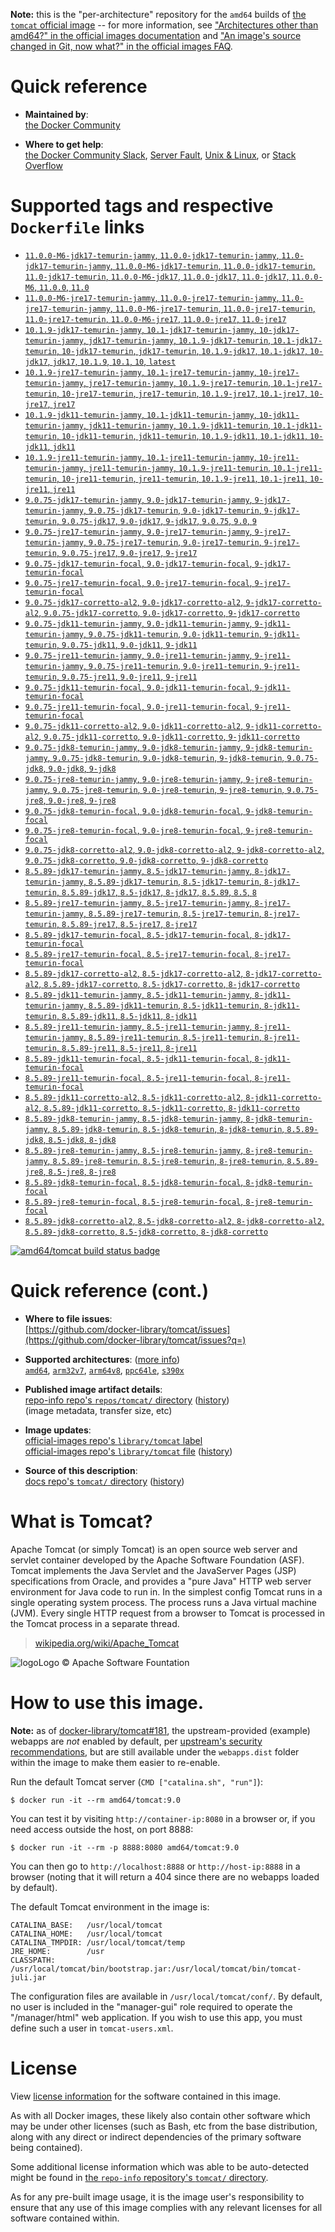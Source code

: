 <!--

********************************************************************************

WARNING:

    DO NOT EDIT "tomcat/README.md"

    IT IS AUTO-GENERATED

    (from the other files in "tomcat/" combined with a set of templates)

********************************************************************************

-->

**Note:** this is the "per-architecture" repository for the `amd64` builds of [the `tomcat` official image](https://hub.docker.com/_/tomcat) -- for more information, see ["Architectures other than amd64?" in the official images documentation](https://github.com/docker-library/official-images#architectures-other-than-amd64) and ["An image's source changed in Git, now what?" in the official images FAQ](https://github.com/docker-library/faq#an-images-source-changed-in-git-now-what).

# Quick reference

-	**Maintained by**:  
	[the Docker Community](https://github.com/docker-library/tomcat)

-	**Where to get help**:  
	[the Docker Community Slack](https://dockr.ly/comm-slack), [Server Fault](https://serverfault.com/help/on-topic), [Unix & Linux](https://unix.stackexchange.com/help/on-topic), or [Stack Overflow](https://stackoverflow.com/help/on-topic)

# Supported tags and respective `Dockerfile` links

-	[`11.0.0-M6-jdk17-temurin-jammy`, `11.0.0-jdk17-temurin-jammy`, `11.0-jdk17-temurin-jammy`, `11.0.0-M6-jdk17-temurin`, `11.0.0-jdk17-temurin`, `11.0-jdk17-temurin`, `11.0.0-M6-jdk17`, `11.0.0-jdk17`, `11.0-jdk17`, `11.0.0-M6`, `11.0.0`, `11.0`](https://github.com/docker-library/tomcat/blob/67e71978df0c16df45ab4364a10d9239fc7869d3/11.0/jdk17/temurin-jammy/Dockerfile)
-	[`11.0.0-M6-jre17-temurin-jammy`, `11.0.0-jre17-temurin-jammy`, `11.0-jre17-temurin-jammy`, `11.0.0-M6-jre17-temurin`, `11.0.0-jre17-temurin`, `11.0-jre17-temurin`, `11.0.0-M6-jre17`, `11.0.0-jre17`, `11.0-jre17`](https://github.com/docker-library/tomcat/blob/67e71978df0c16df45ab4364a10d9239fc7869d3/11.0/jre17/temurin-jammy/Dockerfile)
-	[`10.1.9-jdk17-temurin-jammy`, `10.1-jdk17-temurin-jammy`, `10-jdk17-temurin-jammy`, `jdk17-temurin-jammy`, `10.1.9-jdk17-temurin`, `10.1-jdk17-temurin`, `10-jdk17-temurin`, `jdk17-temurin`, `10.1.9-jdk17`, `10.1-jdk17`, `10-jdk17`, `jdk17`, `10.1.9`, `10.1`, `10`, `latest`](https://github.com/docker-library/tomcat/blob/1c403acaae52186b5880201c652a49645fd00a23/10.1/jdk17/temurin-jammy/Dockerfile)
-	[`10.1.9-jre17-temurin-jammy`, `10.1-jre17-temurin-jammy`, `10-jre17-temurin-jammy`, `jre17-temurin-jammy`, `10.1.9-jre17-temurin`, `10.1-jre17-temurin`, `10-jre17-temurin`, `jre17-temurin`, `10.1.9-jre17`, `10.1-jre17`, `10-jre17`, `jre17`](https://github.com/docker-library/tomcat/blob/1c403acaae52186b5880201c652a49645fd00a23/10.1/jre17/temurin-jammy/Dockerfile)
-	[`10.1.9-jdk11-temurin-jammy`, `10.1-jdk11-temurin-jammy`, `10-jdk11-temurin-jammy`, `jdk11-temurin-jammy`, `10.1.9-jdk11-temurin`, `10.1-jdk11-temurin`, `10-jdk11-temurin`, `jdk11-temurin`, `10.1.9-jdk11`, `10.1-jdk11`, `10-jdk11`, `jdk11`](https://github.com/docker-library/tomcat/blob/1c403acaae52186b5880201c652a49645fd00a23/10.1/jdk11/temurin-jammy/Dockerfile)
-	[`10.1.9-jre11-temurin-jammy`, `10.1-jre11-temurin-jammy`, `10-jre11-temurin-jammy`, `jre11-temurin-jammy`, `10.1.9-jre11-temurin`, `10.1-jre11-temurin`, `10-jre11-temurin`, `jre11-temurin`, `10.1.9-jre11`, `10.1-jre11`, `10-jre11`, `jre11`](https://github.com/docker-library/tomcat/blob/1c403acaae52186b5880201c652a49645fd00a23/10.1/jre11/temurin-jammy/Dockerfile)
-	[`9.0.75-jdk17-temurin-jammy`, `9.0-jdk17-temurin-jammy`, `9-jdk17-temurin-jammy`, `9.0.75-jdk17-temurin`, `9.0-jdk17-temurin`, `9-jdk17-temurin`, `9.0.75-jdk17`, `9.0-jdk17`, `9-jdk17`, `9.0.75`, `9.0`, `9`](https://github.com/docker-library/tomcat/blob/87d54ab5dee907d4e0dd02b3df5d8c0542bac1b2/9.0/jdk17/temurin-jammy/Dockerfile)
-	[`9.0.75-jre17-temurin-jammy`, `9.0-jre17-temurin-jammy`, `9-jre17-temurin-jammy`, `9.0.75-jre17-temurin`, `9.0-jre17-temurin`, `9-jre17-temurin`, `9.0.75-jre17`, `9.0-jre17`, `9-jre17`](https://github.com/docker-library/tomcat/blob/87d54ab5dee907d4e0dd02b3df5d8c0542bac1b2/9.0/jre17/temurin-jammy/Dockerfile)
-	[`9.0.75-jdk17-temurin-focal`, `9.0-jdk17-temurin-focal`, `9-jdk17-temurin-focal`](https://github.com/docker-library/tomcat/blob/87d54ab5dee907d4e0dd02b3df5d8c0542bac1b2/9.0/jdk17/temurin-focal/Dockerfile)
-	[`9.0.75-jre17-temurin-focal`, `9.0-jre17-temurin-focal`, `9-jre17-temurin-focal`](https://github.com/docker-library/tomcat/blob/87d54ab5dee907d4e0dd02b3df5d8c0542bac1b2/9.0/jre17/temurin-focal/Dockerfile)
-	[`9.0.75-jdk17-corretto-al2`, `9.0-jdk17-corretto-al2`, `9-jdk17-corretto-al2`, `9.0.75-jdk17-corretto`, `9.0-jdk17-corretto`, `9-jdk17-corretto`](https://github.com/docker-library/tomcat/blob/87d54ab5dee907d4e0dd02b3df5d8c0542bac1b2/9.0/jdk17/corretto-al2/Dockerfile)
-	[`9.0.75-jdk11-temurin-jammy`, `9.0-jdk11-temurin-jammy`, `9-jdk11-temurin-jammy`, `9.0.75-jdk11-temurin`, `9.0-jdk11-temurin`, `9-jdk11-temurin`, `9.0.75-jdk11`, `9.0-jdk11`, `9-jdk11`](https://github.com/docker-library/tomcat/blob/87d54ab5dee907d4e0dd02b3df5d8c0542bac1b2/9.0/jdk11/temurin-jammy/Dockerfile)
-	[`9.0.75-jre11-temurin-jammy`, `9.0-jre11-temurin-jammy`, `9-jre11-temurin-jammy`, `9.0.75-jre11-temurin`, `9.0-jre11-temurin`, `9-jre11-temurin`, `9.0.75-jre11`, `9.0-jre11`, `9-jre11`](https://github.com/docker-library/tomcat/blob/87d54ab5dee907d4e0dd02b3df5d8c0542bac1b2/9.0/jre11/temurin-jammy/Dockerfile)
-	[`9.0.75-jdk11-temurin-focal`, `9.0-jdk11-temurin-focal`, `9-jdk11-temurin-focal`](https://github.com/docker-library/tomcat/blob/87d54ab5dee907d4e0dd02b3df5d8c0542bac1b2/9.0/jdk11/temurin-focal/Dockerfile)
-	[`9.0.75-jre11-temurin-focal`, `9.0-jre11-temurin-focal`, `9-jre11-temurin-focal`](https://github.com/docker-library/tomcat/blob/87d54ab5dee907d4e0dd02b3df5d8c0542bac1b2/9.0/jre11/temurin-focal/Dockerfile)
-	[`9.0.75-jdk11-corretto-al2`, `9.0-jdk11-corretto-al2`, `9-jdk11-corretto-al2`, `9.0.75-jdk11-corretto`, `9.0-jdk11-corretto`, `9-jdk11-corretto`](https://github.com/docker-library/tomcat/blob/87d54ab5dee907d4e0dd02b3df5d8c0542bac1b2/9.0/jdk11/corretto-al2/Dockerfile)
-	[`9.0.75-jdk8-temurin-jammy`, `9.0-jdk8-temurin-jammy`, `9-jdk8-temurin-jammy`, `9.0.75-jdk8-temurin`, `9.0-jdk8-temurin`, `9-jdk8-temurin`, `9.0.75-jdk8`, `9.0-jdk8`, `9-jdk8`](https://github.com/docker-library/tomcat/blob/87d54ab5dee907d4e0dd02b3df5d8c0542bac1b2/9.0/jdk8/temurin-jammy/Dockerfile)
-	[`9.0.75-jre8-temurin-jammy`, `9.0-jre8-temurin-jammy`, `9-jre8-temurin-jammy`, `9.0.75-jre8-temurin`, `9.0-jre8-temurin`, `9-jre8-temurin`, `9.0.75-jre8`, `9.0-jre8`, `9-jre8`](https://github.com/docker-library/tomcat/blob/87d54ab5dee907d4e0dd02b3df5d8c0542bac1b2/9.0/jre8/temurin-jammy/Dockerfile)
-	[`9.0.75-jdk8-temurin-focal`, `9.0-jdk8-temurin-focal`, `9-jdk8-temurin-focal`](https://github.com/docker-library/tomcat/blob/87d54ab5dee907d4e0dd02b3df5d8c0542bac1b2/9.0/jdk8/temurin-focal/Dockerfile)
-	[`9.0.75-jre8-temurin-focal`, `9.0-jre8-temurin-focal`, `9-jre8-temurin-focal`](https://github.com/docker-library/tomcat/blob/87d54ab5dee907d4e0dd02b3df5d8c0542bac1b2/9.0/jre8/temurin-focal/Dockerfile)
-	[`9.0.75-jdk8-corretto-al2`, `9.0-jdk8-corretto-al2`, `9-jdk8-corretto-al2`, `9.0.75-jdk8-corretto`, `9.0-jdk8-corretto`, `9-jdk8-corretto`](https://github.com/docker-library/tomcat/blob/87d54ab5dee907d4e0dd02b3df5d8c0542bac1b2/9.0/jdk8/corretto-al2/Dockerfile)
-	[`8.5.89-jdk17-temurin-jammy`, `8.5-jdk17-temurin-jammy`, `8-jdk17-temurin-jammy`, `8.5.89-jdk17-temurin`, `8.5-jdk17-temurin`, `8-jdk17-temurin`, `8.5.89-jdk17`, `8.5-jdk17`, `8-jdk17`, `8.5.89`, `8.5`, `8`](https://github.com/docker-library/tomcat/blob/56238140d77dfa27f93091baf0a94eb0e2d3b37d/8.5/jdk17/temurin-jammy/Dockerfile)
-	[`8.5.89-jre17-temurin-jammy`, `8.5-jre17-temurin-jammy`, `8-jre17-temurin-jammy`, `8.5.89-jre17-temurin`, `8.5-jre17-temurin`, `8-jre17-temurin`, `8.5.89-jre17`, `8.5-jre17`, `8-jre17`](https://github.com/docker-library/tomcat/blob/56238140d77dfa27f93091baf0a94eb0e2d3b37d/8.5/jre17/temurin-jammy/Dockerfile)
-	[`8.5.89-jdk17-temurin-focal`, `8.5-jdk17-temurin-focal`, `8-jdk17-temurin-focal`](https://github.com/docker-library/tomcat/blob/56238140d77dfa27f93091baf0a94eb0e2d3b37d/8.5/jdk17/temurin-focal/Dockerfile)
-	[`8.5.89-jre17-temurin-focal`, `8.5-jre17-temurin-focal`, `8-jre17-temurin-focal`](https://github.com/docker-library/tomcat/blob/56238140d77dfa27f93091baf0a94eb0e2d3b37d/8.5/jre17/temurin-focal/Dockerfile)
-	[`8.5.89-jdk17-corretto-al2`, `8.5-jdk17-corretto-al2`, `8-jdk17-corretto-al2`, `8.5.89-jdk17-corretto`, `8.5-jdk17-corretto`, `8-jdk17-corretto`](https://github.com/docker-library/tomcat/blob/56238140d77dfa27f93091baf0a94eb0e2d3b37d/8.5/jdk17/corretto-al2/Dockerfile)
-	[`8.5.89-jdk11-temurin-jammy`, `8.5-jdk11-temurin-jammy`, `8-jdk11-temurin-jammy`, `8.5.89-jdk11-temurin`, `8.5-jdk11-temurin`, `8-jdk11-temurin`, `8.5.89-jdk11`, `8.5-jdk11`, `8-jdk11`](https://github.com/docker-library/tomcat/blob/56238140d77dfa27f93091baf0a94eb0e2d3b37d/8.5/jdk11/temurin-jammy/Dockerfile)
-	[`8.5.89-jre11-temurin-jammy`, `8.5-jre11-temurin-jammy`, `8-jre11-temurin-jammy`, `8.5.89-jre11-temurin`, `8.5-jre11-temurin`, `8-jre11-temurin`, `8.5.89-jre11`, `8.5-jre11`, `8-jre11`](https://github.com/docker-library/tomcat/blob/56238140d77dfa27f93091baf0a94eb0e2d3b37d/8.5/jre11/temurin-jammy/Dockerfile)
-	[`8.5.89-jdk11-temurin-focal`, `8.5-jdk11-temurin-focal`, `8-jdk11-temurin-focal`](https://github.com/docker-library/tomcat/blob/56238140d77dfa27f93091baf0a94eb0e2d3b37d/8.5/jdk11/temurin-focal/Dockerfile)
-	[`8.5.89-jre11-temurin-focal`, `8.5-jre11-temurin-focal`, `8-jre11-temurin-focal`](https://github.com/docker-library/tomcat/blob/56238140d77dfa27f93091baf0a94eb0e2d3b37d/8.5/jre11/temurin-focal/Dockerfile)
-	[`8.5.89-jdk11-corretto-al2`, `8.5-jdk11-corretto-al2`, `8-jdk11-corretto-al2`, `8.5.89-jdk11-corretto`, `8.5-jdk11-corretto`, `8-jdk11-corretto`](https://github.com/docker-library/tomcat/blob/56238140d77dfa27f93091baf0a94eb0e2d3b37d/8.5/jdk11/corretto-al2/Dockerfile)
-	[`8.5.89-jdk8-temurin-jammy`, `8.5-jdk8-temurin-jammy`, `8-jdk8-temurin-jammy`, `8.5.89-jdk8-temurin`, `8.5-jdk8-temurin`, `8-jdk8-temurin`, `8.5.89-jdk8`, `8.5-jdk8`, `8-jdk8`](https://github.com/docker-library/tomcat/blob/56238140d77dfa27f93091baf0a94eb0e2d3b37d/8.5/jdk8/temurin-jammy/Dockerfile)
-	[`8.5.89-jre8-temurin-jammy`, `8.5-jre8-temurin-jammy`, `8-jre8-temurin-jammy`, `8.5.89-jre8-temurin`, `8.5-jre8-temurin`, `8-jre8-temurin`, `8.5.89-jre8`, `8.5-jre8`, `8-jre8`](https://github.com/docker-library/tomcat/blob/56238140d77dfa27f93091baf0a94eb0e2d3b37d/8.5/jre8/temurin-jammy/Dockerfile)
-	[`8.5.89-jdk8-temurin-focal`, `8.5-jdk8-temurin-focal`, `8-jdk8-temurin-focal`](https://github.com/docker-library/tomcat/blob/56238140d77dfa27f93091baf0a94eb0e2d3b37d/8.5/jdk8/temurin-focal/Dockerfile)
-	[`8.5.89-jre8-temurin-focal`, `8.5-jre8-temurin-focal`, `8-jre8-temurin-focal`](https://github.com/docker-library/tomcat/blob/56238140d77dfa27f93091baf0a94eb0e2d3b37d/8.5/jre8/temurin-focal/Dockerfile)
-	[`8.5.89-jdk8-corretto-al2`, `8.5-jdk8-corretto-al2`, `8-jdk8-corretto-al2`, `8.5.89-jdk8-corretto`, `8.5-jdk8-corretto`, `8-jdk8-corretto`](https://github.com/docker-library/tomcat/blob/56238140d77dfa27f93091baf0a94eb0e2d3b37d/8.5/jdk8/corretto-al2/Dockerfile)

[![amd64/tomcat build status badge](https://img.shields.io/jenkins/s/https/doi-janky.infosiftr.net/job/multiarch/job/amd64/job/tomcat.svg?label=amd64/tomcat%20%20build%20job)](https://doi-janky.infosiftr.net/job/multiarch/job/amd64/job/tomcat/)

# Quick reference (cont.)

-	**Where to file issues**:  
	[https://github.com/docker-library/tomcat/issues](https://github.com/docker-library/tomcat/issues?q=)

-	**Supported architectures**: ([more info](https://github.com/docker-library/official-images#architectures-other-than-amd64))  
	[`amd64`](https://hub.docker.com/r/amd64/tomcat/), [`arm32v7`](https://hub.docker.com/r/arm32v7/tomcat/), [`arm64v8`](https://hub.docker.com/r/arm64v8/tomcat/), [`ppc64le`](https://hub.docker.com/r/ppc64le/tomcat/), [`s390x`](https://hub.docker.com/r/s390x/tomcat/)

-	**Published image artifact details**:  
	[repo-info repo's `repos/tomcat/` directory](https://github.com/docker-library/repo-info/blob/master/repos/tomcat) ([history](https://github.com/docker-library/repo-info/commits/master/repos/tomcat))  
	(image metadata, transfer size, etc)

-	**Image updates**:  
	[official-images repo's `library/tomcat` label](https://github.com/docker-library/official-images/issues?q=label%3Alibrary%2Ftomcat)  
	[official-images repo's `library/tomcat` file](https://github.com/docker-library/official-images/blob/master/library/tomcat) ([history](https://github.com/docker-library/official-images/commits/master/library/tomcat))

-	**Source of this description**:  
	[docs repo's `tomcat/` directory](https://github.com/docker-library/docs/tree/master/tomcat) ([history](https://github.com/docker-library/docs/commits/master/tomcat))

# What is Tomcat?

Apache Tomcat (or simply Tomcat) is an open source web server and servlet container developed by the Apache Software Foundation (ASF). Tomcat implements the Java Servlet and the JavaServer Pages (JSP) specifications from Oracle, and provides a "pure Java" HTTP web server environment for Java code to run in. In the simplest config Tomcat runs in a single operating system process. The process runs a Java virtual machine (JVM). Every single HTTP request from a browser to Tomcat is processed in the Tomcat process in a separate thread.

> [wikipedia.org/wiki/Apache_Tomcat](https://en.wikipedia.org/wiki/Apache_Tomcat)

![logo](https://raw.githubusercontent.com/docker-library/docs/8e31eb93a02d504d0cfe1da435aa31b377fc627d/tomcat/logo.png)Logo &copy; Apache Software Fountation

# How to use this image.

**Note:** as of [docker-library/tomcat#181](https://github.com/docker-library/tomcat/pull/181), the upstream-provided (example) webapps are *not* enabled by default, per [upstream's security recommendations](https://tomcat.apache.org/tomcat-9.0-doc/security-howto.html#Default_web_applications), but are still available under the `webapps.dist` folder within the image to make them easier to re-enable.

Run the default Tomcat server (`CMD ["catalina.sh", "run"]`):

```console
$ docker run -it --rm amd64/tomcat:9.0
```

You can test it by visiting `http://container-ip:8080` in a browser or, if you need access outside the host, on port 8888:

```console
$ docker run -it --rm -p 8888:8080 amd64/tomcat:9.0
```

You can then go to `http://localhost:8888` or `http://host-ip:8888` in a browser (noting that it will return a 404 since there are no webapps loaded by default).

The default Tomcat environment in the image is:

	CATALINA_BASE:   /usr/local/tomcat
	CATALINA_HOME:   /usr/local/tomcat
	CATALINA_TMPDIR: /usr/local/tomcat/temp
	JRE_HOME:        /usr
	CLASSPATH:       /usr/local/tomcat/bin/bootstrap.jar:/usr/local/tomcat/bin/tomcat-juli.jar

The configuration files are available in `/usr/local/tomcat/conf/`. By default, no user is included in the "manager-gui" role required to operate the "/manager/html" web application. If you wish to use this app, you must define such a user in `tomcat-users.xml`.

# License

View [license information](https://www.apache.org/licenses/LICENSE-2.0) for the software contained in this image.

As with all Docker images, these likely also contain other software which may be under other licenses (such as Bash, etc from the base distribution, along with any direct or indirect dependencies of the primary software being contained).

Some additional license information which was able to be auto-detected might be found in [the `repo-info` repository's `tomcat/` directory](https://github.com/docker-library/repo-info/tree/master/repos/tomcat).

As for any pre-built image usage, it is the image user's responsibility to ensure that any use of this image complies with any relevant licenses for all software contained within.
